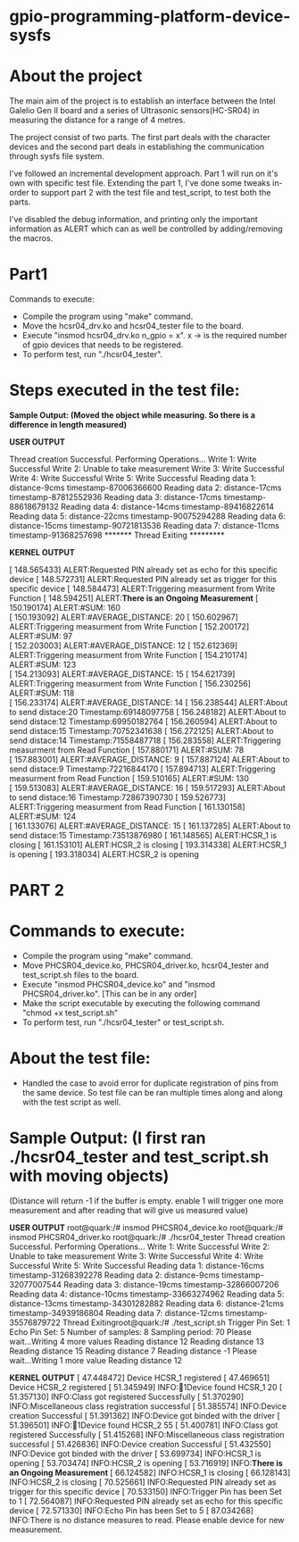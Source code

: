 # gpio-programming-platform-device-sysfs


# About the project
The main aim of the project is to establish an interface between the Intel Galelio Gen II board and a series of Ultrasonic sensors(HC-SR04) in measuring the distance for a range of 4 metres.

The project consist of two parts. The first part deals with the character devices and the second part deals in establishing the communication through sysfs file system.

I've followed an incremental development approach. Part 1 will run on it's own with specific test file. Extending the part 1, I've done some tweaks in-order to support part 2 with the test file and test_script, to test both the parts.

I've disabled the debug information, and printing only the important information as ALERT which can as well be controlled by adding/removing the macros.

# Part1

Commands to execute:
 - Compile the program using "make" command.
 - Move the hcsr04_drv.ko and hcsr04_tester file to the board.
 - Execute "insmod hcsr04_drv.ko n_gpio = x". x -> is the required number of gpio devices that needs to be registered.
 - To perform test, run "./hcsr04_tester".

# Steps executed in the test file:

**Sample Output: (Moved the object while measuring. So there is a difference in length measured)**

**USER OUTPUT**

Thread creation Successful. Performing Operations... 
Write 1: Write Successful 
Write 2: Unable to take measurement 
Write 3: Write Successful 
Write 4: Write Successful 
Write 5: Write Successful 
Reading data 1: distance-9cms 		 timestamp-87006366600
Reading data 2: distance-17cms 		 timestamp-87812552936
Reading data 3: distance-17cms 		 timestamp-88618679132
Reading data 4: distance-14cms 		 timestamp-89416822614
Reading data 5: distance-22cms 		 timestamp-90075294288
Reading data 6: distance-15cms 		 timestamp-90721813536
Reading data 7: distance-11cms 		 timestamp-91368257698
******* Thread Exiting *********

**KERNEL OUTPUT**

[  148.565433] ALERT:Requested PIN already set as echo for this specific device 
[  148.572731] ALERT:Requested PIN already set as trigger for this specific device 
[  148.584473] ALERT:Triggering measurment from Write Function 
[  148.594251] ALERT:**There is an Ongoing Measurement**
[  150.190174] ALERT:#SUM: 160 		
[  150.193092] ALERT:#AVERAGE_DISTANCE: 20 
[  150.602967] ALERT:Triggering measurment from Write Function 
[  152.200172] ALERT:#SUM: 97 		
[  152.203003] ALERT:#AVERAGE_DISTANCE: 12 
[  152.612369] ALERT:Triggering measurment from Write Function 
[  154.210174] ALERT:#SUM: 123 		
[  154.213093] ALERT:#AVERAGE_DISTANCE: 15 
[  154.621739] ALERT:Triggering measurment from Write Function 
[  156.230256] ALERT:#SUM: 118 		
[  156.233174] ALERT:#AVERAGE_DISTANCE: 14 
[  156.238544] ALERT:About to send distace:20 Timestamp:69148097758 
[  156.248182] ALERT:About to send distace:12 Timestamp:69950182764 
[  156.260594] ALERT:About to send distace:15 Timestamp:70752341638 
[  156.272125] ALERT:About to send distace:14 Timestamp:71558487718 
[  156.283558] ALERT:Triggering measurment from Read Function 
[  157.880171] ALERT:#SUM: 78 		
[  157.883001] ALERT:#AVERAGE_DISTANCE: 9 
[  157.887124] ALERT:About to send distace:9 Timestamp:72216844170 
[  157.894713] ALERT:Triggering measurment from Read Function 
[  159.510165] ALERT:#SUM: 130 		
[  159.513083] ALERT:#AVERAGE_DISTANCE: 16 
[  159.517293] ALERT:About to send distace:16 Timestamp:72867390730 
[  159.526773] ALERT:Triggering measurment from Read Function 
[  161.130158] ALERT:#SUM: 124 		
[  161.133076] ALERT:#AVERAGE_DISTANCE: 15 
[  161.137285] ALERT:About to send distace:15 Timestamp:73513876980 
[  161.148565] ALERT:HCSR_1 is closing 
[  161.153101] ALERT:HCSR_2 is closing 
[  193.314338] ALERT:HCSR_1 is opening 
[  193.318034] ALERT:HCSR_2 is opening 

# PART 2

# Commands to execute:
 - Compile the program using "make" command.
 - Move PHCSR04_device.ko, PHCSR04_driver.ko, hcsr04_tester and test_script.sh files to the board.
 - Execute "insmod PHCSR04_device.ko" and "insmod PHCSR04_driver.ko". [This can be in any order]
 - Make the script executable by executing the following command "chmod +x test_script.sh"
 - To perform test, run "./hcsr04_tester" or test_script.sh.  

# About the test file:
 - Handled the case to avoid error for duplicate registration of pins from the same device. So test file can be ran multiple times along and along with the test script as well.


# Sample Output: (I first ran ./hcsr04_tester and test_script.sh with moving objects)
(Distance will return -1 if the buffer is empty. enable 1 will trigger one more measurement and after reading that will give us measured value)

**USER OUTPUT**
root@quark:/# insmod PHCSR04_device.ko 
root@quark:/# insmod PHCSR04_driver.ko 
root@quark:/# ./hcsr04_tester 
Thread creation Successful. Performing Operations... 
Write 1: Write Successful 
Write 2: Unable to take measurement 
Write 3: Write Successful 
Write 4: Write Successful 
Write 5: Write Successful 
Reading data 1: distance-16cms 		 timestamp-31268392278
Reading data 2: distance-9cms 		 timestamp-32077007544
Reading data 3: distance-19cms 		 timestamp-32866007206
Reading data 4: distance-10cms 		 timestamp-33663274962
Reading data 5: distance-13cms 		 timestamp-34301282882
Reading data 6: distance-21cms 		 timestamp-34939186804
Reading data 7: distance-12cms 		 timestamp-35576879722
Thread Exitingroot@quark:/# ./test_script.sh 
Trigger Pin Set: 
1
Echo Pin Set: 
5
Number of samples: 
8
Sampling period: 
70
Please wait...Writing 4 more values
Reading distance
12
Reading distance
13
Reading distance
15
Reading distance
7
Reading distance
-1
Please wait...Writing 1 more value
Reading distance
12

**KERNEL OUTPUT**
[   47.448472] Device HCSR_1 registered 
[   47.469651] Device HCSR_2 registered 
[   51.345949] INFO:1Device found HCSR_1 20 
[   51.357130] INFO:Class got registered Successfully 
[   51.370290] INFO:Miscellaneous class registration successful 
[   51.385574] INFO:Device creation Successful 
[   51.391362] INFO:Device got binded with the driver 
[   51.396501] INFO:1Device found HCSR_2 55 
[   51.400781] INFO:Class got registered Successfully 
[   51.415268] INFO:Miscellaneous class registration successful 
[   51.426836] INFO:Device creation Successful 
[   51.432550] INFO:Device got binded with the driver 
[   53.699734] INFO:HCSR_1 is opening 
[   53.703474] INFO:HCSR_2 is opening 
[   53.716919] INFO:**There is an Ongoing Measurement**
[   66.124582] INFO:HCSR_1 is closing 
[   66.128143] INFO:HCSR_2 is closing 
[   70.525661] INFO:Requested PIN already set as trigger for this specific device 
[   70.533150] INFO:Trigger Pin has been Set to 1 
[   72.564087] INFO:Requested PIN already set as echo for this specific device 
[   72.571330] INFO:Echo Pin has been Set to 5 
[   87.034268] INFO:There is no distance measures to read. Please enable device for new measurement.
